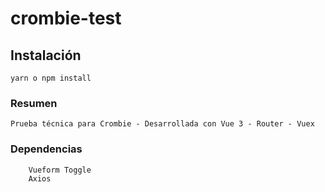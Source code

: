 # crombie-test

## Instalación
```
yarn o npm install
```

### Resumen
```
Prueba técnica para Crombie - Desarrollada con Vue 3 - Router - Vuex
```

### Dependencias
```
    Vueform Toggle
    Axios
```

